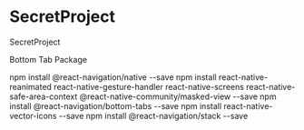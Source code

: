 # SecretProject

SecretProject

Bottom Tab Package

npm install @react-navigation/native --save
npm install react-native-reanimated react-native-gesture-handler react-native-screens react-native-safe-area-context @react-native-community/masked-view --save
npm install @react-navigation/bottom-tabs --save
npm install react-native-vector-icons --save
npm install @react-navigation/stack --save
